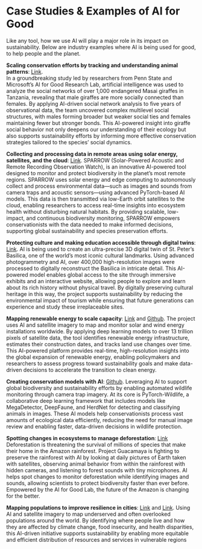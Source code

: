 # Case Studies & Examples of AI for Good 

Like any tool, how we use AI will play a major role in its impact on sustainability. Below are industry examples where AI is being used for good, to help people and the planet. 

**Scaling conservation efforts by tracking and understanding animal patterns**: [Link](https://www.psu.edu/news/research/story/male-giraffes-are-more-socially-connected-females).  
In a groundbreaking study led by researchers from Penn State and Microsoft’s AI for Good Research Lab, artificial intelligence was used to analyze the social networks of over 1,000 endangered Masai giraffes in Tanzania, revealing that male giraffes are more socially connected than females. By applying AI-driven social network analysis to five years of observational data, the team uncovered complex multilevel social structures, with males forming broader but weaker social ties and females maintaining fewer but stronger bonds. This AI-powered insight into giraffe social behavior not only deepens our understanding of their ecology but also supports sustainability efforts by informing more effective conservation strategies tailored to the species’ social dynamics. 

**Collecting and processing data in remote areas using solar energy, satellites, and the cloud**: [Link](https://blogs.microsoft.com/on-the-issues/2024/12/18/announcing-sparrow-a-breakthrough-ai-tool-to-measure-and-protect-earths-biodiversity-in-the-most-remote-places/). 
SPARROW (Solar-Powered Acoustic and Remote Recording Observation Watch), is an innovative AI-powered tool designed to monitor and protect biodiversity in the planet’s most remote regions. SPARROW uses solar energy and edge computing to autonomously collect and process environmental data—such as images and sounds from camera traps and acoustic sensors—using advanced PyTorch-based AI models. This data is then transmitted via low-Earth orbit satellites to the cloud, enabling researchers to access real-time insights into ecosystem health without disturbing natural habitats. By providing scalable, low-impact, and continuous biodiversity monitoring, SPARROW empowers conservationists with the data needed to make informed decisions, supporting global sustainability and species preservation efforts.

**Protecting culture and making education accessible through digital twins**: [Link](https://unlocked.microsoft.com/vatican/). 
AI is being used to create an ultra-precise 3D digital twin of St. Peter’s Basilica, one of the world’s most iconic cultural landmarks. Using advanced photogrammetry and AI, over 400,000 high-resolution images were processed to digitally reconstruct the Basilica in intricate detail. This AI-powered model enables global access to the site through immersive exhibits and an interactive website, allowing people to explore and learn about its rich history without physical travel. By digitally preserving cultural heritage in this way, the project supports sustainability by reducing the environmental impact of tourism while ensuring that future generations can experience and study these irreplaceable sites.

**Mapping renewable energy to scale capacity**: [Link](https://www.microsoft.com/en-us/research/video/global-renewables-watch-ai-for-good-lab-geospatial/) and [Github](https://github.com/microsoft/solar-farms-mapping).
The project uses AI and satellite imagery to map and monitor solar and wind energy installations worldwide. By applying deep learning models to over 13 trillion pixels of satellite data, the tool identifies renewable energy infrastructure, estimates their construction dates, and tracks land use changes over time. This AI-powered platform provides real-time, high-resolution insights into the global expansion of renewable energy, enabling policymakers and researchers to assess progress toward sustainability goals and make data-driven decisions to accelerate the transition to clean energy.

**Creating conservation models with AI**: [Github](https://github.com/microsoft/CameraTraps). 
Leveraging AI to support global biodiversity and sustainability efforts by enabling automated wildlife monitoring through camera trap imagery. At its core is PyTorch-Wildlife, a collaborative deep learning framework that includes models like MegaDetector, DeepFaune, and HerdNet for detecting and classifying animals in images. These AI models help conservationists process vast amounts of ecological data efficiently, reducing the need for manual image review and enabling faster, data-driven decisions in wildlife protection. 

**Spotting changes in ecosystems to manage deforestation**: [Link](https://unlocked.microsoft.com/collections/the-intersection/) 
Deforestation is threatening the survival of millions of species that make their home in the Amazon rainforest. Project Guacamaya is fighting to preserve the rainforest with AI by looking at daily pictures of Earth taken with satellites, observing animal behavior from within the rainforest with hidden cameras, and listening to forest sounds with tiny microphones. AI helps spot changes to monitor deforestation while identifying images and sounds, allowing scientists to protect biodiversity faster than ever before. Empowered by the AI for Good Lab, the future of the Amazon is changing for the better.

**Mapping populations to improve resilience in cities**: [Link](https://www.microsoft.com/en-us/research/video/the-prompt-with-trevor-noah-episode-1-ihme-population-mapping/) and [Link](https://www.microsoft.com/en-us/research/video/the-prompt-with-trevor-noah-episode-2-how-is-ai-protecting-vulnerable-communities/).
Using AI and satellite imagery to map underserved and often overlooked populations around the world. By identifying where people live and how they are affected by climate change, food insecurity, and health disparities, this AI-driven initiative supports sustainability by enabling more equitable and efficient distribution of resources and services in vulnerable regions
